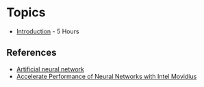 # Topics

- [Introduction](Introduction) - 5 Hours

## References
- [Artificial neural network](https://playground.tensorflow.org/)
- [Accelerate Performance of Neural Networks with Intel Movidius](https://www.youtube.com/watch?v=XAoolynqP3k)
